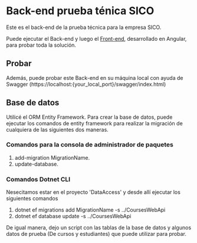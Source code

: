 # Back-end prueba ténica SICO

Este es el back-end de la prueba técnica para la empresa SICO.

Puede ejecutar el Back-end y luego el [Front-end](https://github.com/HJRumbo/CourseWeb), desarrollado en Angular, para probar toda la solución. 

## Probar 
Además, puede probar este Back-end en su máquina local con ayuda de Swagger (https://localhost:{your_local_port}/swagger/index.html)

## Base de datos
Utilicé el ORM Entity Framework.
Para crear la base de datos, puede ejecutar los comandos de entity framework para realizar la migración de cualquiera de las siguientes dos maneras.

### Comandos para la consola de administrador de paquetes
1. add-migration MigrationName.
2. update-database.

### Comandos Dotnet CLI
Nesecitamos estar en el proyecto 'DataAccess' y desde allí ejecutar los siguientes comandos

1. dotnet ef migrations add MigrationName -s ../CoursesWebApi
2. dotnet ef database update -s ../CoursesWebApi

De igual manera, dejo un script con las tablas de la base de datos y algunos datos de prueba (De cursos y estudiantes) que puede utilizar para probar. 
